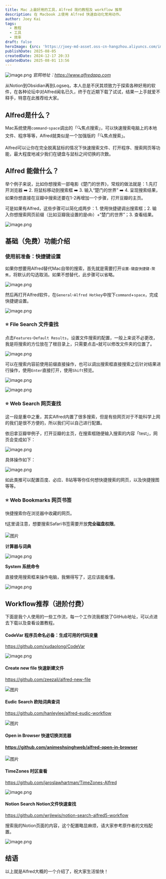 ```yaml
---
title: Mac 上最好用的工具，Alfred 简约教程及 workflow 推荐
description: 在 Macbook 上使用 Alfred 快速自动化常用动作。
author: Joey Kai
tags:
  - 教程
  - 工具
  - 效率
draft: false
heroImage: {src: 'https://joey-md-asset.oss-cn-hangzhou.aliyuncs.com/img/202412172037088.png', inferSize: true}
publishDate: 2025-08-05
createdDate: 2024-12-17 20:33
updatedDate: 2025-08-01 13:56
---
```

![image.png](https://joey-md-asset.oss-cn-hangzhou.aliyuncs.com/img/202412172037088.png)
_官网地址：https://www.alfredapp.com_

从Notion到Obsidian再到Logseq，本人总是不厌其烦致力于探索各种好用的软件，在各种论坛中对Alfred闻名已久，终于在近期下载了试试，结果一上手就爱不释手，特意在此推荐给大家。


## Alfred是什么？

Mac系统使用`command`-`space`调出的「🔍焦点搜索」，可以快速搜索电脑上的本地文件、程序等等，Alfred就类似是一个加强版的「🔍焦点搜索」。

Alfred可以让你在完全脱离鼠标的情况下快速搜索文件、打开程序、搜索网页等功能，最大程度地减少我们在键盘与鼠标之间切换的次数。


## Alfred 能做什么？

举个例子来说，比如你想搜索一部电影《楚门的世界》，常规的做法就是：1.先打开浏览器 ➡️ 2. 将鼠标移动到搜索框 ➡️ 3. 输入“楚门的世界” ➡️ 4. 呈现搜索结果，如果你想直接在豆瓣中搜索还要在1-2再增加一个步骤，打开豆瓣的主页。

可是如果有Alfred，这些步骤可以简化成两步：1. 使用快捷键调出搜索框；2. 输入你想搜索网页前缀（比如豆瓣我设置的是db）+“楚门的世界”；3. 查看结果。

![image.png](https://joey-md-asset.oss-cn-hangzhou.aliyuncs.com/img/202412172038957.png)



## 基础（免费）功能介绍

### 使用前准备：快捷键设置

如果你想要用Alfred替代Mac自带的搜索，首先就是需要打开`设置-键盘快捷键-聚焦`，将默认的勾选取消。如果不想替代，此步骤可以省略。

![image.png](https://joey-md-asset.oss-cn-hangzhou.aliyuncs.com/img/202412172038790.png)


然后再打开Alfred软件，在`General`-`Alfred Hotkey`中按下`command`+`space`，完成快捷键设置。

![image.png](https://joey-md-asset.oss-cn-hangzhou.aliyuncs.com/img/202412172039257.png)


### ⭐️ File Search 文件查找

点击`Features`-`Default Results`，设置文件搜索的配置，一般上来说不必更改，我是将搜索的方位放在了根目录上，只需要点击`+`就可以修改文件夹的位置了。

![image.png](https://joey-md-asset.oss-cn-hangzhou.aliyuncs.com/img/202412172039604.png)


可以在搜索内容前使用前缀直接操作，也可以调出搜索框直接搜索之后针对结果进行操作，使用`Enter`直接打开，使用`Shift`预览。

![image.png](https://joey-md-asset.oss-cn-hangzhou.aliyuncs.com/img/202412172039336.png)

![image.png](https://joey-md-asset.oss-cn-hangzhou.aliyuncs.com/img/202412172039569.png)


### ⭐️ Web Search 网页查找

这一段是重中之重，其实Alfred内置了很多搜索，但是有些网页对于不能科学上网的我们是很不方便的，所以我们可以自己进行配置。

依旧拿豆瓣举例子，打开豆瓣的主页，在搜索框随便输入搜索的内容「test」，网页会变成如下：

![image.png](https://joey-md-asset.oss-cn-hangzhou.aliyuncs.com/img/202412172039938.png)


具体操作如下：

![image.png](https://joey-md-asset.oss-cn-hangzhou.aliyuncs.com/img/202412172040856.png)


如此类推可以配置百度、必应、B站等等你任何想快捷搜索的网页，以及快捷搜图等等。

### ⭐️ Web Bookmarks 网页书签

快捷搜索你在浏览器中收藏的网页。

❗️这里请注意，想要搜索Safari书签需要开放**完全磁盘权限**。



![图片](https://mmbiz.qpic.cn/mmbiz_gif/M8dgeAXEaicQIGX0e7ovCcKBsQnlHu2ysNTCSrUlQ2iaq03Mso5dSKDplT3ljOhjzvqlT1lmoUMiatsI6KeQPGnxw/640?wx_fmt=gif&tp=webp&wxfrom=5&wx_lazy=1)

**计算器与词典**

![image.png](https://joey-md-asset.oss-cn-hangzhou.aliyuncs.com/img/202412172040894.png)


**System 系统命令**

直接使用搜索框来操作电脑，我懒得写了，这应该能看懂。  

![image.png](https://joey-md-asset.oss-cn-hangzhou.aliyuncs.com/img/202412172040629.png)



## Workflow推荐（进阶付费）

下面是我个人使用的一些工作流，每一个工作流我都放了GitHub地址，可以点进去下载以及查看设置教程。

#### CodeVar 程序员命名必备：生成可用的代码变量

https://github.com/xudaolong/CodeVar  

![image.png](https://joey-md-asset.oss-cn-hangzhou.aliyuncs.com/img/202412172041540.png)


#### Create new file 快速新建文件

https://github.com/zeezali/alfred-new-file

![图片](https://mmbiz.qpic.cn/mmbiz_gif/M8dgeAXEaicQIGX0e7ovCcKBsQnlHu2ysrmJD2kSUJzVD2PrIibAvKCjyhjlhyEm4dSFXib5YA3hfL1KAxZs5y8lg/640?wx_fmt=gif&tp=webp&wxfrom=5&wx_lazy=1)

#### Eudic Search 欧陆词典查词

https://github.com/hanleylee/alfred-eudic-workflow

![图片](https://mmbiz.qpic.cn/mmbiz_gif/M8dgeAXEaicQIGX0e7ovCcKBsQnlHu2ysceakzWjaoFnmQibNaRdy4M4M2PeaoxBpvuL9CZQZkJMKTiatiaK0KNgsQ/640?wx_fmt=gif&tp=webp&wxfrom=5&wx_lazy=1)

#### Open in Browser 快速切换浏览器

#### https://github.com/animeshsinghweb/alfred-open-in-browser

![图片](https://mmbiz.qpic.cn/mmbiz_gif/M8dgeAXEaicQIGX0e7ovCcKBsQnlHu2ysbicibyk3xb79AQ9IbofDmSU3ElWqJcC5dwb7fgqcHnNCKOh3qppiaNTgg/640?wx_fmt=gif&tp=webp&wxfrom=5&wx_lazy=1)

#### TimeZones 时区查看

https://github.com/jaroslawhartman/TimeZones-Alfred

![image.png](https://joey-md-asset.oss-cn-hangzhou.aliyuncs.com/img/202412172042267.png)


#### Notion Search Notion文件快速查找

https://github.com/wrjlewis/notion-search-alfred5-workflow

搜索我的Notion页面的内容，这个配置略显麻烦，请大家参考原作者的文档配置。

![image.png](https://joey-md-asset.oss-cn-hangzhou.aliyuncs.com/img/202412172041504.png)


## 结语

以上就是Alfred大概的一个介绍了，祝大家生活愉快！
